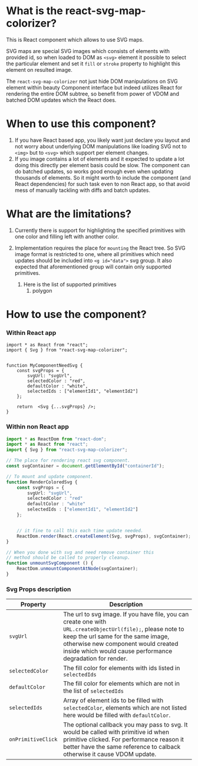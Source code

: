 # What is the react-svg-map-colorizer?
This is React component which allows to use SVG maps. 

SVG maps are special SVG images which consists of elements with provided id, so when loaded to DOM as `<svg>` element it possible to select the particular element and set it `fill` or `stroke` property to highlight this element on resulted image.

The `react-svg-map-colorizer` not just hide DOM manipulations on SVG element within beauty Component interface but indeed utilizes React for rendering the entire DOM subtree, so benefit from power of VDOM and batched DOM updates which the React does.

# When to use this component?
1. If you have React based app, you likely want just declare you layout and not worry about underlying DOM manipulations like loading SVG not to `<img>` but to `<svg>` which support per element changes.
2. If you image contains a lot of elements and it expected to update a lot doing this directly per element basis could be slow. The component can do batched updates, so works good enough even when updating thousands of elements. So it might worth to include the component (and React dependencies) for such task even to non React app, so that avoid mess of manually tackling with diffs and batch updates.

# What are the limitations?
1. Currently there is support for highlighting the specified primitives with one color and filling left with another color.

2. Implementation requires the place for `mounting` the React tree. So SVG image format is restricted to one, where all primitives which need updates should be included into `<g id="data">` svg group. It also expected that aforementioned group will contain only supported primitives.
   1. Here is the list of supported primitives
      1. polygon

# How to use the component?
### Within React app
```tsx
import * as React from "react";
import { Svg } from "react-svg-map-colorizer";


function MyComponentNeedSvg {
	const svgProps = {
		svgUrl: "svgUrl",
		selectedColor : "red",
		defaultColor : "white",
		selectedIds : ["elementId1", "elementId2"]
	};

	return  <Svg {...svgProps} />;
}
```
### Within non React app

```ts
import * as ReactDom from "react-dom";
import * as React from "react";
import { Svg } from "react-svg-map-colorizer";

// The place for rendering react svg component.
const svgContainer = document.getElementById("containerId");

// To mount and update component.
function RenderColoredSvg {
	const svgProps = {
		svgUrl: "svgUrl",
		selectedColor : "red"
		defaultColor : "white"
		selectedIds : ["elementId1", "elementId2"]
	};


	// it fine to call this each time update needed.
	ReactDom.render(React.createElement(Svg, svgProps), svgContainer);
}

// When you done with svg and need remove container this 
// method should be called to properly cleanup.
function unmountSvgComponent () {
	ReactDom.unmountComponentAtNode(svgContainer);
}
```

### Svg Props description
| Property | Description |
|----------| ----------- |
|`svgUrl`  | The url to svg image. If you have file, you can create one with ` URL.createObjectUrl(file);`, please note to keep the url same for the same image, otherwise new component would created inside which would cause performance degradation for render.|
|`selectedColor`| The fill color for elements with ids listed in `selectedIds`|
|`defaultColor`| The fill color for elements which are not in the list of `selectedIds`|
|`selectedIds`| Array of element ids to be filled with `selectedColor`, elements which are not listed here would be filled with `defaultColor`.|
|`onPrimitiveClick`| The optional callback you may pass to svg. It would be called with primitive id when primitive clicked. For performance reason it better have the same reference to calback otherwise it cause VDOM update.
